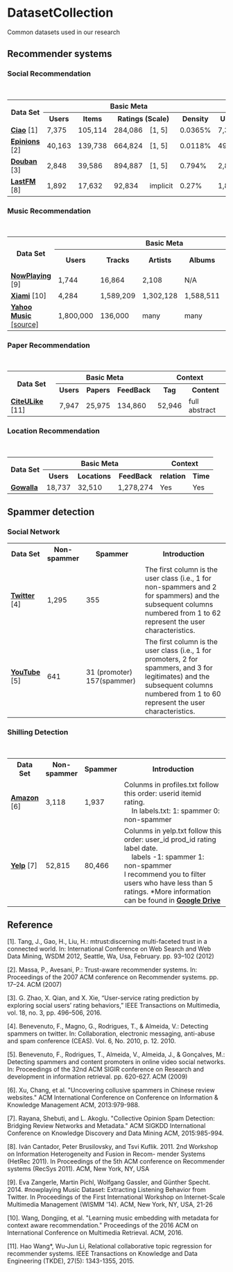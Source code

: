 # DatasetCollection
Common datasets used in our research

<h2>Recommender systems</h2>
<h3>Social Recommendation</h3>
<div>
 <table class="table table-hover table-bordered">
  <tr>
    <th rowspan="2" scope="col">Data Set</th>
    <th colspan="5" scope="col" class="text-center">Basic Meta</th>
    <th colspan="3" scope="col" class="text-center">User Context</th> 
    </tr>
  <tr>
    <th class="text-center">Users</th>
    <th class="text-center">Items</th>
    <th colspan="2" class="text-center">Ratings (Scale)</th>
    <th class="text-center">Density</th>
    <th class="text-center">Users</th>
    <th colspan="2" class="text-center">Links (Type)</th>
    </tr> 
  <tr>
    <td><a href="https://pan.baidu.com/s/1qY7Ek0W" target="_blank"><b>Ciao</b></a> [1]</td>
    <td>7,375</td>
    <td>105,114</td>
    <td width="6%">284,086</td>
    <td width="10%">[1, 5]</td>
    <td>0.0365%</td>
    <td width="4%">7,375</td>
    <td width="5%">111,781</td>
    <td>Trust</td>
    </tr> 
  <tr>
    <td><a href="http://www.trustlet.org/downloaded_epinions.html" target="_blank"><b>Epinions</b></a> [2]</td>
    <td>40,163</td>
    <td>139,738</td>
    <td width="6%">664,824</td>
    <td width="10%">[1, 5]</td>
    <td>0.0118%</td>
    <td width="4%">49,289</td>
    <td width="5%">487,183</td>
    <td>Trust</td>
    </tr> 
   <tr>
    <td><a href="https://pan.baidu.com/s/1hrJP6rq" target="_blank"><b>Douban</b></a> [3]</td>
    <td>2,848</td>
    <td>39,586</td>
    <td width="6%">894,887</td>
    <td width="10%">[1, 5]</td>
    <td>0.794%</td>
    <td width="4%">2,848</td>
    <td width="5%">35,770</td>
    <td>Trust</td>
    </tr> 
   <tr>
    <td><a href="http://files.grouplens.org/datasets/hetrec2011/hetrec2011-lastfm-2k.zip" target="_blank"><b>LastFM</b></a> [8]</td>
    <td>1,892</td>
    <td>17,632</td>
    <td width="6%">92,834</td>
    <td width="10%">implicit</td>
    <td>0.27%</td>
    <td width="4%">1,892</td>
    <td width="5%">25,434</td>
    <td>Trust</td>
    </tr> 
  </table>
</div>

<h3>Music Recommendation</h3>
<div>
 <table class="table table-hover table-bordered">
  <tr>
    <th rowspan="2" scope="col">Data Set</th>
    <th colspan="5" scope="col" class="text-center">Basic Meta</th>
    <th colspan="3" scope="col" class="text-center">Context</th> 
    </tr>
  <tr>
    <th class="text-center">Users</th>
    <th class="text-center">Tracks</th>
    <th class="text-center">Artists</th>    
    <th class="text-center">Albums</th>
   <th class="text-center">Record</th>
    <th class="text-center">Tag</th>
    <th class="text-center">User Profile</th>
   <th class="text-center">Artist Profile</th>
    </tr> 
  <tr>
    <td><a href="https://pan.baidu.com/s/1slr64rj" target="_blank"><b>NowPlaying</b></a> [9]</td>
    <td>1,744</td>
    <td>16,864</td>
    <td>2,108</td>
   <td>N/A</td>
    <td>1,117,335</td>
    <td>N/A</td>
    <td>N/A</td>
    <td>N/A</td>
   </tr>  
   <tr>
    <td><a href="https://pan.baidu.com/s/1LUwzIM95_9WODpfg0qVsoA" target="_blank"><b>Xiami</b></a> [10]</td>
    <td>4,284</td>
    <td>1,589,209</td>
    <td>1,302,128</td>
    <td>1,588,511</td>
    <td>1,589,209</td>
    <td>Yes</td>
    <td>N/A</td>
    <td>N/A</td>
   </tr>  
     <tr>
    <td><a href="https://pan.baidu.com/s/1ZhvrKIjdST2buaA_RkF3hA" target="_blank"><b>Yahoo Music</b></a> <a href="https://webscope.sandbox.yahoo.com/catalog.php?datatype=r">[source]</a></td>
    <td>1,800,000</td>
    <td>136,000</td>
    <td>many</td>
   <td>many</td>
    <td>717,000,000</td>
    <td>Yes</td>
    <td>N/A</td>
    <td>N/A</td>
   </tr>   
  </table>
</div>

<h3>Paper Recommendation</h3>
<div>
 <table class="table table-hover table-bordered">
  <tr>
    <th rowspan="2" scope="col">Data Set</th>
    <th colspan="3" scope="col" class="text-center">Basic Meta</th>
    <th colspan="3" scope="col" class="text-center">Context</th> 
    </tr>
  <tr>
    <th class="text-center">Users</th>
    <th class="text-center">Papers</th>
    <th class="text-center">FeedBack</th>  
    <th class="text-center">Tag</th>
    <th class="text-center">Content</th>
    </tr> 
  <tr>
    <td><a href="http://cs.nju.edu.cn/lwj/data/ctrsr_datasets.rar" target="_blank"><b>CiteULike</b></a> [11]</td>
    <td>7,947</td>
    <td>25,975</td>
    <td>134,860</td>
    <td>52,946</td>
   <td>full abstract</td>
  </tr> 

  </table>
  
  <h3>Location Recommendation</h3>
<div>
 <table class="table table-hover table-bordered">
  <tr>
    <th rowspan="2" scope="col">Data Set</th>
    <th colspan="3" scope="col" class="text-center">Basic Meta</th>
    <th colspan="3" scope="col" class="text-center">Context</th> 
    </tr>
  <tr>
    <th class="text-center">Users</th>
    <th class="text-center">Locations</th>
    <th class="text-center">FeedBack</th>  
    <th class="text-center">relation</th>
    <th class="text-center">Time</th>
    </tr> 
  <tr>
    <td><a href="https://pan.baidu.com/s/1nANByxybj0GGGvG_tIR2mg" target="_blank"><b>Gowalla</b></a> </td>
    <td>18,737</td>
    <td>32,510</td>
    <td>1,278,274</td>
    <td>Yes</td>
   <td>Yes</td>
  </tr> 

  </table>
  
</div>

<h2>Spammer detection</h2>
<h3>Social Network</h3>
<div>
 <table class="table table-hover table-bordered">
  <tr>
    <th width="15%" scope="col"> Data Set </th>
    <th width="15%" scope="col"> Non-spammer </th>
    <th scope="col"> Spammer </th>
    <th scope="col" class="text-center"> Introduction </th>
    </tr>
  <tr>
    <td><a href="https://pan.baidu.com/s/1ge6va87"  target="_blank"><b>Twitter</b></a> [4]</td>
    <td>1,295</td>
    <td>355</td>
    <td>The first column is the user class (i.e., 1 for non-spammers and 2 for spammers) and the subsequent columns numbered from 1 to 62 represent the user characteristics.
</td>
    </tr>
  <tr>
    <td><a href="https://pan.baidu.com/s/1sla2IVr"  target="_blank"><b>YouTube</b></a> [5]</td>
    <td>641</td>
    <td>31 (promoter)  157(spammer)</td>
    <td>The first column is the user class (i.e., 1 for promoters, 2 for spammers, and 3 for legitimates) and the subsequent columns numbered from 1 to 60 represent the user characteristics.</td>
    </tr>
  </table>
  </div>
<h3>Shilling Detection</h3>
<div>
 <table class="table table-hover table-bordered">
  <tr>
    <th width="15%" scope="col"> Data Set </th>
    <th width="15%" scope="col"> Non-spammer </th>
    <th scope="col"> Spammer </th>
    <th scope="col" class="text-center"> Introduction </th>
    </tr>
  <tr>
    <td><a href="https://pan.baidu.com/s/1miR1YWS"  target="_blank"><b>Amazon</b></a> [6]</td>
    <td>3,118</td>
    <td>1,937</td>
    <td>Colunms in profiles.txt follow this order: userid itemid rating.</br>
     In labels.txt: 1: spammer  0: non-spammer
</td>
    </tr> 
     <tr>
    <td><a href="http://pan.baidu.com/s/1o8Qck4a"  target="_blank"><b>Yelp</b></a> [7]</td>
    <td>52,815</td>
    <td>80,466</td>
    <td>Colunms in yelp.txt follow this order: user_id prod_id rating label date.</br>
     labels -1: spammer  1: non-spammer</br>
     I recommend you to filter users who have less than 5 ratings. *More information can be found in <a href="https://drive.google.com/drive/folders/0B8JIKvhJUvRdfk8yS1E4T0lXUm1uOGtJUmN2cExMTXRmVUpsSGE2OHRzNkdUT0RyMzA4WDA"  target="_blank"><b>Google Drive</b></a>
</td>
    </tr> 
  </table>
  </div>


<h2>Reference</h2>
<p>[1]. Tang, J., Gao, H., Liu, H.: mtrust:discerning multi-faceted trust in a connected world. In: International Conference on Web Search and Web Data Mining, WSDM 2012, Seattle, Wa, Usa, February. pp. 93–102 (2012)</p>
<p>[2]. Massa, P., Avesani, P.: Trust-aware recommender systems. In: Proceedings of the 2007 ACM conference on Recommender systems. pp. 17–24. ACM (2007) </p>
<p>[3].  G. Zhao, X. Qian, and X. Xie, “User-service rating prediction by exploring social users’ rating behaviors,” IEEE Transactions on Multimedia, vol. 18, no. 3, pp. 496–506, 2016.</p>
<p>[4]. Benevenuto, F., Magno, G., Rodrigues, T., & Almeida, V.: Detecting spammers on twitter. In: Collaboration, electronic messaging, anti-abuse and spam conference (CEAS). Vol. 6, No. 2010, p. 12. 2010. </p>
<p>[5]. Benevenuto, F., Rodrigues, T., Almeida, V., Almeida, J., & Gonçalves, M.: Detecting spammers and content promoters in online video social networks. In: Proceedings of the 32nd ACM SIGIR conference on Research and development in information retrieval. pp. 620-627. ACM (2009) </p>
<p>[6]. Xu, Chang, et al. "Uncovering collusive spammers in Chinese review websites." ACM International Conference on Conference on Information & Knowledge Management ACM, 2013:979-988.</p>
<p> [7]. Rayana, Shebuti, and L. Akoglu. "Collective Opinion Spam Detection: Bridging Review Networks and Metadata." ACM SIGKDD International Conference on Knowledge Discovery and Data Mining ACM, 2015:985-994.
 <p> [8]. Iván Cantador, Peter Brusilovsky, and Tsvi Kuflik. 2011. 2nd Workshop on Information Heterogeneity and Fusion in Recom-
mender Systems (HetRec 2011). In Proceedings of the 5th ACM conference on Recommender systems (RecSys 2011). ACM, New York, NY, USA
<p> [9]. Eva Zangerle, Martin Pichl, Wolfgang Gassler, and Günther Specht. 2014. #nowplaying Music Dataset: Extracting Listening Behavior from Twitter. In Proceedings of the First International Workshop on Internet-Scale Multimedia Management (WISMM '14). ACM, New York, NY, USA, 21-26 </p>
<p> [10]. Wang, Dongjing, et al. "Learning music embedding with metadata for context aware recommendation." Proceedings of the 2016 ACM on International Conference on Multimedia Retrieval. ACM, 2016.</p>
<p> [11]. Hao Wang*, Wu-Jun Li, Relational collaborative topic regression for recommender systems. IEEE Transactions on Knowledge and Data Engineering (TKDE), 27(5): 1343-1355, 2015. </p>
